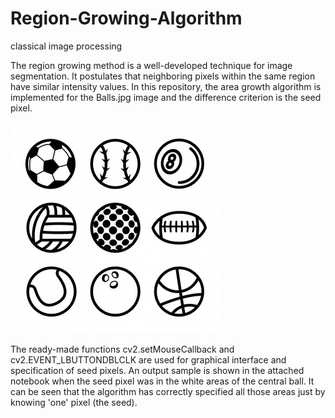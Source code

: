 # Region-Growing-Algorithm
classical image processing

The region growing method is a well-developed technique for image segmentation. It postulates that neighboring pixels within the same region have similar intensity values.
In this repository, the area growth algorithm is implemented for the Balls.jpg image and the difference criterion is the seed pixel.

![input](https://github.com/zahrasa/Region-Growing-Algorithm/blob/main/img/Balls.jpg)

The ready-made functions cv2.setMouseCallback and cv2.EVENT_LBUTTONDBLCLK are used for graphical interface and specification of seed pixels. An output sample is shown in the attached notebook when the seed pixel was in the white areas of the central ball. It can be seen that the algorithm has correctly specified all those areas just by knowing 'one' pixel (the seed).
